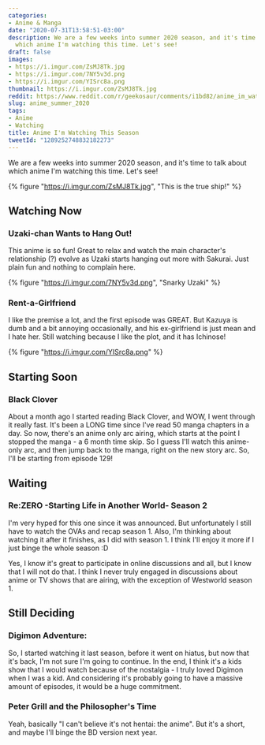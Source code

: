 ```yaml
---
categories:
- Anime & Manga
date: "2020-07-31T13:58:51-03:00"
description: We are a few weeks into summer 2020 season, and it's time to talk about
  which anime I'm watching this time. Let's see!
draft: false
images:
- https://i.imgur.com/ZsMJ8Tk.jpg
- https://i.imgur.com/7NY5v3d.png
- https://i.imgur.com/YISrc8a.png
thumbnail: https://i.imgur.com/ZsMJ8Tk.jpg
reddit: https://www.reddit.com/r/geekosaur/comments/i1bd82/anime_im_watching_this_season/
slug: anime_summer_2020
tags:
- Anime
- Watching
title: Anime I'm Watching This Season
tweetId: "1289252748832182273"
---
```


We are a few weeks into summer 2020 season, and it's time to talk about which anime I'm watching this time. Let's see!

{% figure "https://i.imgur.com/ZsMJ8Tk.jpg", "This is the true ship!" %}

<!--more-->

## Watching Now

### Uzaki-chan Wants to Hang Out!

This anime is so fun! Great to relax and watch the main character's relationship (?) evolve as Uzaki starts hanging out more with Sakurai. Just plain fun and nothing to complain here.

{% figure "https://i.imgur.com/7NY5v3d.png", "Snarky Uzaki" %}

### Rent-a-Girlfriend

I like the premise a lot, and the first episode was GREAT. But Kazuya is dumb and a bit annoying occasionally, and his ex-girlfriend is just mean and I hate her. Still watching because I like the plot, and it has Ichinose!

{% figure "https://i.imgur.com/YISrc8a.png" %}

## Starting Soon

### Black Clover

About a month ago I started reading Black Clover, and WOW, I went through it really fast. It's been a LONG time since I've read 50 manga chapters in a day. So now, there's an anime only arc airing, which starts at the point I stopped the manga - a 6 month time skip. So I guess I'll watch this anime-only arc, and then jump back to the manga, right on the new story arc. So, I'll be starting from episode 129!

## Waiting

### Re:ZERO -Starting Life in Another World- Season 2

I'm very hyped for this one since it was announced. But unfortunately I still have to watch the OVAs and recap season 1. Also, I'm thinking about watching it after it finishes, as I did with season 1. I think I'll enjoy it more if I just binge the whole season :D

Yes, I know it's great to participate in online discussions and all, but I know that I will not do that. I think I never truly engaged in discussions about anime or TV shows that are airing, with the exception of Westworld season 1.

## Still Deciding

### Digimon Adventure:

So, I started watching it last season, before it went on hiatus, but now that it's back, I'm not sure I'm going to continue. In the end, I think it's a kids show that I would watch because of the nostalgia - I truly loved Digimon when I was a kid. And considering it's probably going to have a massive amount of episodes, it would be a huge commitment.

### Peter Grill and the Philosopher's Time

Yeah, basically "I can't believe it's not hentai: the anime". But it's a short, and maybe I'll binge the BD version next year.
